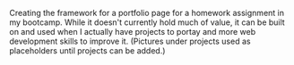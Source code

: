 Creating the framework for a portfolio page for a homework assignment in my bootcamp. While it doesn't currently hold much of value, it can be built on and used when I actually have projects to portay and more web development skills to improve it. (Pictures under projects used as placeholders until projects can be added.)